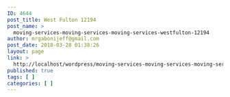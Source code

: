 ```yaml
---
ID: 4644
post_title: West Fulton 12194
post_name: >
  moving-services-moving-services-moving-services-westfulton-12194
author: mrgabonijeff@gmail.com
post_date: 2018-03-28 01:38:26
layout: page
link: >
  http://localhost/wordpress/moving-services-moving-services-moving-services-westfulton-12194/
published: true
tags: [ ]
categories: [ ]
---
```

